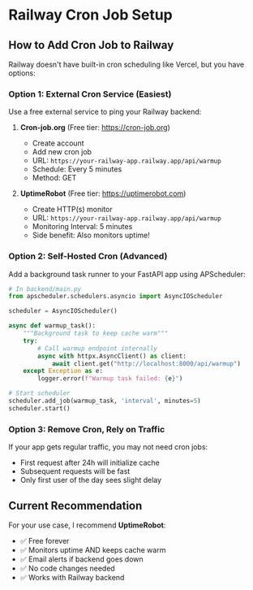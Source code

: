 # Railway Cron Job Setup

## How to Add Cron Job to Railway

Railway doesn't have built-in cron scheduling like Vercel, but you have options:

### Option 1: External Cron Service (Easiest)

Use a free external service to ping your Railway backend:

1. **Cron-job.org** (Free tier: https://cron-job.org)
   - Create account
   - Add new cron job
   - URL: `https://your-railway-app.railway.app/api/warmup`
   - Schedule: Every 5 minutes
   - Method: GET

2. **UptimeRobot** (Free tier: https://uptimerobot.com)
   - Create HTTP(s) monitor
   - URL: `https://your-railway-app.railway.app/api/warmup`
   - Monitoring Interval: 5 minutes
   - Side benefit: Also monitors uptime!

### Option 2: Self-Hosted Cron (Advanced)

Add a background task runner to your FastAPI app using APScheduler:

```python
# In backend/main.py
from apscheduler.schedulers.asyncio import AsyncIOScheduler

scheduler = AsyncIOScheduler()

async def warmup_task():
    """Background task to keep cache warm"""
    try:
        # Call warmup endpoint internally
        async with httpx.AsyncClient() as client:
            await client.get("http://localhost:8000/api/warmup")
    except Exception as e:
        logger.error(f"Warmup task failed: {e}")

# Start scheduler
scheduler.add_job(warmup_task, 'interval', minutes=5)
scheduler.start()
```

### Option 3: Remove Cron, Rely on Traffic

If your app gets regular traffic, you may not need cron jobs:
- First request after 24h will initialize cache
- Subsequent requests will be fast
- Only first user of the day sees slight delay

## Current Recommendation

For your use case, I recommend **UptimeRobot**:
- ✅ Free forever
- ✅ Monitors uptime AND keeps cache warm
- ✅ Email alerts if backend goes down
- ✅ No code changes needed
- ✅ Works with Railway backend
